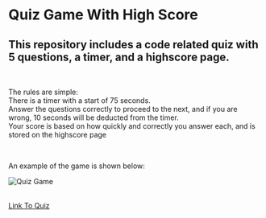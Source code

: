 <h1>Quiz Game With High Score</h1>

<h2>This repository includes a code related quiz with 5 questions, a timer, and a highscore page.</h2>
<br>

<p>The rules are simple:<br> 
There is a timer with a start of 75 seconds.<br> 
Answer the questions correctly to proceed to the next, and if you are wrong, 10 seconds will be deducted from the timer.<br> 
Your score is based on how quickly and correctly you answer each, and is stored on the highscore page</p>

<br>

<p>An example of the game is shown below:<p>

![Quiz Game](https://user-images.githubusercontent.com/70537665/101084796-56d89100-3563-11eb-8fe6-8ad6a8dcaed6.gif)

<br>
<a href="https://al0harussia.github.io/Quiz-Game-With-High-Score/">Link To Quiz</a>